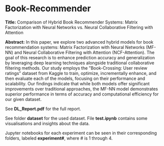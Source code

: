 # Book-Recommender
**Title:** Comparison of Hybrid Book Recommender Systems: Matrix Factorization with Neural Networks vs. Neural Collaborative Filtering with Attention

**Abstract:** In this paper, we explore two advanced hybrid models for book recommendation systems: Matrix Factorization with Neural Networks (MF-NN) and Neural Collaborative Filtering with Attention (NCF-Attention). The goal of this research is to enhance prediction accuracy and generalization by leveraging deep learning techniques alongside traditional collaborative filtering methods. Our study employs the ”Book-Crossing: User review ratings” dataset from Kaggle to train, optimize, incrementally enhance, and then evaluate each of the models, focusing on their performance and scalability. Our findings indicate that while both models offer significant improvements over traditional approaches, the MF-NN model demonstrates superior performance in terms of accuracy and computational efficiency for our given dataset.

See **DL_Report.pdf** for the full report.

See folder **dataset** for the used dataset. File **test.ipynb** contains some visualisations and insights about the data.

Jupyter notebooks for each experiment can be seen in their corresponding folders, labeled **experiment#**, where # is 1 through 4.
